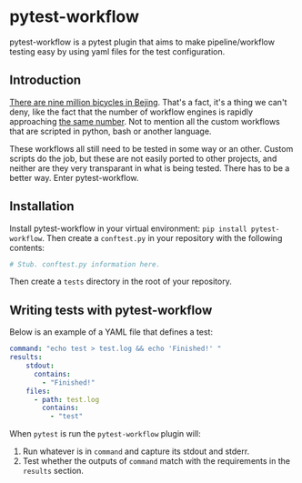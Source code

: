 # pytest-workflow
pytest-workflow is a pytest plugin that aims to make pipeline/workflow testing easy 
by using yaml files for the test configuration.

## Introduction

[There are nine million bicycles in Bejing](https://youtu.be/eHQG6-DojVw). 
That's a fact, it's a thing we can't deny, like the fact that the number of workflow
engines is rapidly approaching [the same number](https://github.com/common-workflow-language/common-workflow-language/wiki/Existing-Workflow-systems).
Not to mention all the custom workflows that are scripted in python, bash or another language.

These workflows all still need to be tested in some way or an other. Custom scripts do the job,
but these are not easily ported to other projects, and neither are they very transparant in
what is being tested. There has to be a better way. Enter pytest-workflow.

## Installation

Install pytest-workflow in your virtual environment: `pip install pytest-workflow`. Then create
a `conftest.py` in your repository with the following contents:

```Python 
# Stub. conftest.py information here.
```

Then create a `tests` directory in the root of your repository. 

## Writing tests with pytest-workflow

Below is an example of a YAML file that defines a test:
```YAML
command: "echo test > test.log && echo 'Finished!' "
results:
    stdout: 
      contains:
        - "Finished!"
    files:
      - path: test.log
        contains:
          - "test"
```

When `pytest` is run the `pytest-workflow` plugin will:
1. Run whatever is in  `command` and capture its stdout and stderr.
2. Test whether the outputs of `command` match with the requirements
in the `results` section.

